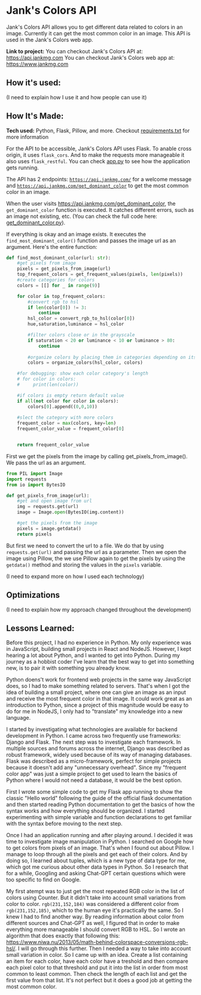 # Jank's Colors API

Jank's Colors API allows you to get different data related to colors in an image. Currently it can get the most common color in an image. This API is used in the Jank's Colors web app.

**Link to project:**
You can checkout Jank's Colors API at: https://api.jankmg.com
You can checkout Jank's Colors web app at: https://www.jankmg.com

## How it's used:

(I need to explain how I use it and how people can use it)

## How It's Made:

**Tech used:** Python, Flask, Pillow, and more. Checkout <a href="./requirements.txt">requirements.txt</a> for more information

For the API to be accessible, Jank's Colors API uses Flask. To anable cross origin, it uses <code>flask_cors</code>. And to make the requests more manageable it also uses <code>flask_restful</code>. You can check <a href="./app.py">app.py</a> to see how the application gets running.

The API has 2 endpoints: <code>https://api.jankmg.com/</code> for a welcome message and <code>https://api.jankmg.com/get_dominant_color</code> to get the most common color in an image.

When the user visits https://api.jankmg.com/get_dominant_color, the <code>get_dominant_color</code> function is executed. It catches different errors, such as an image not existing, etc. (You can check the full code here: <a href="./controllers/color/get_dominant_color.py">get_dominant_color.py</a>).

If everything is okay and an image exists. It executes the <code>find_most_dominant_color()</code> function and passes the image url as an argument. Here's the entire function:

```python
def find_most_dominant_color(url: str):
    #get pixels from image
    pixels = get_pixels_from_image(url)
    top_frequent_colors = get_frequent_values(pixels, len(pixels))
    #create categories for colors
    colors = [[] for _ in range(9)]

    for color in top_frequent_colors:
        #convert rgb to hsl
        if len(color[0]) != 3:
            continue
        hsl_color = convert_rgb_to_hsl(color[0])
        hue,saturation,luminance = hsl_color

        #filter colors close or in the grayscale
        if saturation < 20 or luminance < 10 or luminance > 80:
            continue
        
        #organize colors by placing them in categories depending on its hue
        colors = organize_colors(hsl_color, colors)

    #for debugging: show each color category's length
    # for color in colors:
    #     print(len(color))

    #if colors is empty return default value    
    if all(not color for color in colors):
        colors[0].append((0,0,10))
    
    #slect the category with more colors
    frequent_color = max(colors, key=len)
    frequent_color_value = frequent_color[0]


    return frequent_color_value
```

First we get the pixels from the image by calling get_pixels_from_image(). We pass the url as an argument.

```python
from PIL import Image
import requests
from io import BytesIO

def get_pixels_from_image(url):
    #get and open image from url
    img = requests.get(url) 
    image = Image.open(BytesIO(img.content))

    #get the pixels from the image
    pixels = image.getdata()
    return pixels

```

But first we need to convert the url to a file. We do that by using <code>requests.get(url)</code> and passing the url as a parameter. Then we open the image using Pillow, the we use Pillow again to get the pixels by using the <code>getdata()</code> method and storing the values in the <code>pixels</code> variable.

(I need to expand more on how I used each technology)

## Optimizations

(I need to explain how my approach changed throughout the development)

## Lessons Learned:

Before this project, I had no experience in Python. My only experience was in JavaScript, building small projects in React and NodeJS. However, I kept hearing a lot about Python, and I wanted to get into Python. During my journey as a hobbist coder I've learn that the best way to get into something new, is to pair it with something you already know.

Python doens't work for frontend web projects in the same way JavaScript does, so I had to make something related to servers. That's when I got the idea of building a small project, where one can give an image as an input and receive the most frequent color in that image. It could work great as an introduction to Python, since a project of this magnitude would be easy to do for me in NodeJS, I only had to "translate" my knowledge into a new language.

I started by investigating what technologies are available for backend development in Python. I came across two frequently use frameworks: Django and Flask. The next step was to investigate each framework. In multiple sources and forums across the internet, Django was described as robust framework, widely used because of its way of managing databases. Flask was described as a micro-framework, perfect for simple projects because it doesn't add any "unnecessary overhead". Since my "frequent color app" was just a simple project to get used to learn the basics of Python where I would not need a database, it would be the best option.

First I wrote some simple code to get my Flask app running to show the classic "Hello world" following the guide of the official flask documentation and then started reading Python documentation to get the basics of how the syntax works and how everything should be organized. I started experimenting with simple variable and function declarations to get familiar with the syntax before moving to the next step.

Once I had an application running and after playing around. I decided it was time to investigate image manipulation in Python. I searched on Google how to get colors from pixels of an image. That's when I found out about Pillow. I manage to loop through all the pixels and get each of their colors. And by doing so, I learned about tuples, which is a new type of data type for me, which got me curious about other data types in Python. So I research that for a while, Googling and asking Chat-GPT certain questions which were too specific to find on Google. 

My first atempt was to just get the most repeated RGB color in the list of colors using Counter. But it didn't take into account small variations from color to color. <code>rgb(231,152,184)</code> was considered a different color from <code>rgb(231,152,185)</code>, which to the human eye it's practically the same. So I knew I had to find another way. By reading information about color from different sources and Chat-GPT as well, I figured that in order to make everything more manageable I should convert RGB to HSL. So I wrote an algorithm that does exactly that following this: https://www.niwa.nu/2013/05/math-behind-colorspace-conversions-rgb-hsl/. I will go through this further. Then I needed a way to take into account small variation in color. So I came up with an idea. Create a list containing an item for each color, have each color have a treshold and then compare each pixel color to that threshold and put it into the list in order from most common to least common. Then check the length of each list and get the first value from that list. It's not perfect but it does a good job at getting the most common color.